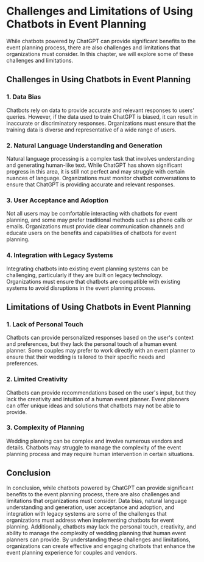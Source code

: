 Challenges and Limitations of Using Chatbots in Event Planning
============================================================================================================

While chatbots powered by ChatGPT can provide significant benefits to the event planning process, there are also challenges and limitations that organizations must consider. In this chapter, we will explore some of these challenges and limitations.

Challenges in Using Chatbots in Event Planning
----------------------------------------------

### 1. Data Bias

Chatbots rely on data to provide accurate and relevant responses to users' queries. However, if the data used to train ChatGPT is biased, it can result in inaccurate or discriminatory responses. Organizations must ensure that the training data is diverse and representative of a wide range of users.

### 2. Natural Language Understanding and Generation

Natural language processing is a complex task that involves understanding and generating human-like text. While ChatGPT has shown significant progress in this area, it is still not perfect and may struggle with certain nuances of language. Organizations must monitor chatbot conversations to ensure that ChatGPT is providing accurate and relevant responses.

### 3. User Acceptance and Adoption

Not all users may be comfortable interacting with chatbots for event planning, and some may prefer traditional methods such as phone calls or emails. Organizations must provide clear communication channels and educate users on the benefits and capabilities of chatbots for event planning.

### 4. Integration with Legacy Systems

Integrating chatbots into existing event planning systems can be challenging, particularly if they are built on legacy technology. Organizations must ensure that chatbots are compatible with existing systems to avoid disruptions in the event planning process.

Limitations of Using Chatbots in Event Planning
-----------------------------------------------

### 1. Lack of Personal Touch

Chatbots can provide personalized responses based on the user's context and preferences, but they lack the personal touch of a human event planner. Some couples may prefer to work directly with an event planner to ensure that their wedding is tailored to their specific needs and preferences.

### 2. Limited Creativity

Chatbots can provide recommendations based on the user's input, but they lack the creativity and intuition of a human event planner. Event planners can offer unique ideas and solutions that chatbots may not be able to provide.

### 3. Complexity of Planning

Wedding planning can be complex and involve numerous vendors and details. Chatbots may struggle to manage the complexity of the event planning process and may require human intervention in certain situations.

Conclusion
----------

In conclusion, while chatbots powered by ChatGPT can provide significant benefits to the event planning process, there are also challenges and limitations that organizations must consider. Data bias, natural language understanding and generation, user acceptance and adoption, and integration with legacy systems are some of the challenges that organizations must address when implementing chatbots for event planning. Additionally, chatbots may lack the personal touch, creativity, and ability to manage the complexity of wedding planning that human event planners can provide. By understanding these challenges and limitations, organizations can create effective and engaging chatbots that enhance the event planning experience for couples and vendors.

